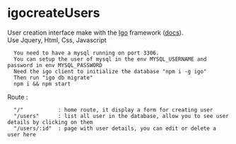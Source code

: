 # igocreateUsers

User creation interface make with the [Igo](https://github.com/igocreate/igo) framework ([docs](https://github.com/igocreate/igo/blob/master/docs/README.md)).<br/>
Use Jquery, Html, Css, Javascript

````
  You need to have a mysql running on port 3306.
  You can setup the user of mysql in the env MYSQL_USERNAME and password in env MYSQL_PASSWORD
  Need the igo client to initialize the database "npm i -g igo"
  Then run "igo db migrate"
  npm i && npm start
````

Route : 
````
  "/"           : home route, it display a form for creating user
  "/users"      : list all user in the database, allow you to see user details by clicking on them
  "/users/:id"  : page with user details, you can edit or delete a user here
`````

